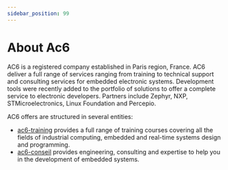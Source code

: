 ```yaml
---
sidebar_position: 99
---
```

# About Ac6

AC6 is a registered company established in Paris region, France. AC6 deliver a full range of services ranging from training to technical support and consulting services for embedded electronic systems. Development tools were recently added to the portfolio of solutions to offer a complete service to electronic developers. Partners include Zephyr, NXP, STMicroelectronics, Linux Foundation and Percepio.

AC6 offers are structured in several entities:

- [ac6-training](https://www.ac6-training.com/) provides a full range of training courses covering all the fields of industrial computing, embedded and real-time systems design and programming.
- [ac6-conseil](https://www.ac6-conseil.com/) provides engineering, consulting and expertise to help you in the development of embedded systems.
